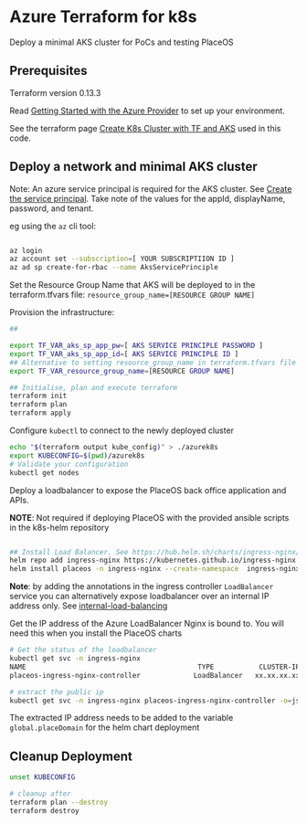 # Azure Terraform for k8s

Deploy a minimal AKS cluster for PoCs and testing PlaceOS

## Prerequisites

Terraform version 0.13.3

Read [Getting Started with the Azure Provider](https://docs.microsoft.com/en-us/azure/developer/terraform/overview) to set up your environment.

See the terraform page [Create K8s Cluster with TF and AKS](https://docs.microsoft.com/en-us/azure/developer/terraform/create-k8s-cluster-with-tf-and-aks) used in this code.

## Deploy a network and minimal AKS cluster

Note: An azure service principal is required for the AKS cluster.  See [Create the service principal](https://docs.microsoft.com/en-us/cli/azure/create-an-azure-service-principal-azure-cli?view=azure-cli-latest). Take note of the values for the appId, displayName, password, and tenant.

eg using the `az` cli tool:

```sh

az login
az account set --subscription=[ YOUR SUBSCRIPTIION ID ]
az ad sp create-for-rbac --name AksServicePrinciple

```

Set the Resource Group Name that AKS will be deployed to in the terraform.tfvars file: `resource_group_name=[RESOURCE GROUP NAME]`

Provision the infrastructure:

```sh
##

export TF_VAR_aks_sp_app_pw=[ AKS SERVICE PRINCIPLE PASSWORD ]
export TF_VAR_aks_sp_app_id=[ AKS SERVICE PRINCIPLE ID ]
## Alternative to setting resource_group_name in terraform.tfvars file
export TF_VAR_resource_group_name=[RESOURCE GROUP NAME]

## Initialise, plan and execute terraform
terraform init
terraform plan
terraform apply

```

Configure `kubectl` to connect to the newly deployed cluster

```sh
echo "$(terraform output kube_config)" > ./azurek8s
export KUBECONFIG=$(pwd)/azurek8s
# Validate your configuration
kubectl get nodes
```

Deploy a loadbalancer to expose the PlaceOS back office application and APIs.

**NOTE**: Not required if deploying PlaceOS with the provided ansible scripts in the k8s-helm repository

```sh

## Install Load Balancer. See https://hub.helm.sh/charts/ingress-nginx/ingress-nginx
helm repo add ingress-nginx https://kubernetes.github.io/ingress-nginx
helm install placeos -n ingress-nginx --create-namespace  ingress-nginx/ingress-nginx

```

**Note**: by adding the annotations in the ingress controller `LoadBalancer` service you can alternatively expose loadbalancer over an internal IP address only. See [internal-load-balancing](https://docs.microsoft.com/en-us/azure/aks/internal-lb)

Get the IP address of the Azure LoadBalancer Nginx is bound to. You will need this when you install the PlaceOS charts

```sh
# Get the status of the loadbalancer
kubectl get svc -n ingress-nginx
NAME                                          TYPE           CLUSTER-IP       EXTERNAL-IP     PORT(S)                      AGE
placeos-ingress-nginx-controller             LoadBalancer   xx.xx.xx.xx      xx.xx.xx.xx     80:31307/TCP,443:31092/TCP   83s

# extract the public ip
kubectl get svc -n ingress-nginx placeos-ingress-nginx-controller -o=jsonpath='{.status.loadBalancer.ingress[*].ip}'

```

The extracted IP address needs to be added to the variable `global.placeDomain` for the helm chart deployment

## Cleanup Deployment

```sh
unset KUBECONFIG

# cleanup after
terraform plan --destroy
terraform destroy

```
